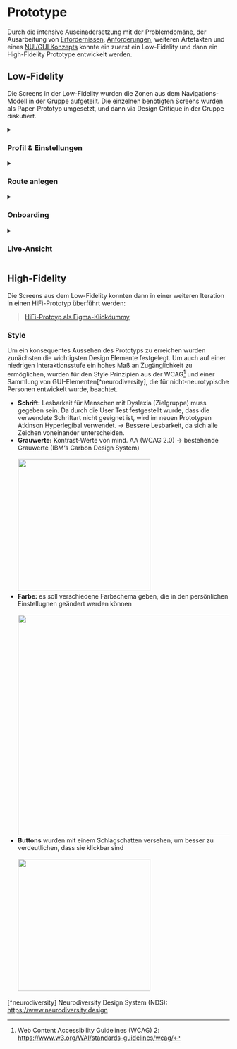 # Prototype

Durch die intensive Auseinadersetzung mit der Problemdomäne, der Ausarbeitung von [Erfordernissen](./erfordernisse.md), [Anforderungen](./anforderungen.md), weiteren Artefakten und eines [NUI/GUI Konzepts](./nui-gui-konzept.md) konnte ein zuerst ein Low-Fidelity und dann ein High-Fidelity Prototype entwickelt werden.

## Low-Fidelity

Die Screens in der Low-Fidelity wurden die Zonen aus dem Navigations-Modell in der Gruppe aufgeteilt. Die einzelnen benötigten Screens wurden als Paper-Prototyp umgesetzt, und dann via Design Critique in der Gruppe diskutiert.

<details><summary><h3>Profil & Einstellungen</h3></summary>
<p>

![Paper-Prototypes für Profil & Einstellungen](https://user-images.githubusercontent.com/19761338/228832596-fa19f365-086e-480f-9e74-9e49deadc820.jpg)

</p>
</details> 

<details><summary><h3>Route anlegen</h3></summary>
<p>

![route anlegen](https://user-images.githubusercontent.com/19761338/228833605-88976aa2-87e0-441e-8a5e-5b5a3576337d.jpg)

</p>
</details> 

<details><summary><h3>Onboarding</h3></summary>
<p>

![onboarding](https://user-images.githubusercontent.com/19761338/228834202-e0c5adea-61bd-473d-993d-2c00d4352c52.jpg)

</p>
</details> 

<details><summary><h3>Live-Ansicht</h3></summary>
<p>

![live-ansicht](https://user-images.githubusercontent.com/19761338/228834636-2fc4614c-a786-4d98-be7e-a51b69b58f91.jpg)

</p>
</details> 



## High-Fidelity

Die Screens aus dem Low-Fidelity konnten dann in einer weiteren Iteration in einen HiFi-Prototyp überführt werden:

> [HiFi-Protoyp als Figma-Klickdummy](https://www.figma.com/proto/mJOAhkmtCtxVFNQRpSg7NC/P1-Prototype?page-id=19%3A381&node-id=573-10754&viewport=-4997%2C-227%2C0.53&scaling=scale-down&starting-point-node-id=573%3A10754&show-proto-sidebar=1)


### Style

Um ein konsequentes Aussehen des Prototyps zu erreichen wurden zunächsten die wichtigsten Design Elemente festgelegt. Um auch auf einer niedrigen Interaktionsstufe ein hohes Maß an Zugänglichkeit zu ermöglichen, wurden für den Style Prinzipien aus der WCAG[^wcag] und einer Sammlung von GUI-Elementen[^neurodiversity], die für nicht-neurotypische Personen entwickelt wurde, beachtet.

  - **Schrift:** Lesbarkeit für Menschen mit Dyslexia (Zielgruppe) muss gegeben sein. Da durch die User Test festgestellt wurde, dass die verwendete Schriftart nicht geeignet ist, wird im neuen Prototypen Atkinson Hyperlegibal verwendet. -> Bessere Lesbarkeit, da sich alle Zeichen voneinander unterscheiden.
  - **Grauwerte:** Kontrast-Werte von mind. AA (WCAG 2.0) -> bestehende Grauwerte (IBM‘s Carbon Design System) <br> <br> <img src="https://user-images.githubusercontent.com/117289466/227907595-1e066b20-24f4-417c-ae10-a44e1d07abd8.png" width="300">
  - **Farbe:** es soll verschiedene Farbschema geben, die in den persönlichen Einstellugnen geändert werden können <br> <br> <img src="https://user-images.githubusercontent.com/117289466/227905861-73da9d8b-b23b-4cd7-9e0a-baffd5c6d59e.png"  width="500">
  - **Buttons** wurden mit einem Schlagschatten versehen, um besser zu verdeutlichen, dass sie klickbar sind <br> <br> <img src="https://user-images.githubusercontent.com/117289466/227908564-2512cbd6-0449-4d55-aba0-4ffba0d110bc.png" width="300">


[^neurodiversity] Neurodiversity Design System (NDS): https://www.neurodiversity.design
[^wcag]: Web Content Accessibility Guidelines (WCAG) 2: https://www.w3.org/WAI/standards-guidelines/wcag/
 
